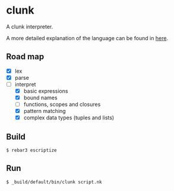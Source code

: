 clunk
=====

A clunk interpreter. 

A more detailed explanation of the language can be found in [here](./language.md). 

Road map
--------
- [x] lex
- [x] parse
- [ ] interpret
  - [X] basic expressions
  - [X] bound names
  - [ ] functions, scopes and closures
  - [X] pattern matching
  - [X] complex data types (tuples and lists)

Build
-----

    $ rebar3 escriptize

Run
---

    $ _build/default/bin/clunk script.nk
